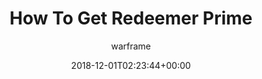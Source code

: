 ---
title: How To Get Redeemer Prime
seoTitle: "How To Get Redeemer Prime. How To Farm Redeemer Prime Relics"
date: 2018-12-01T02:23:44+00:00
author: warframe
layout: post
permalink: /primes/how-to-get-redeemer-prime/
image: ""
categories:
  - Primes
draft: true
---